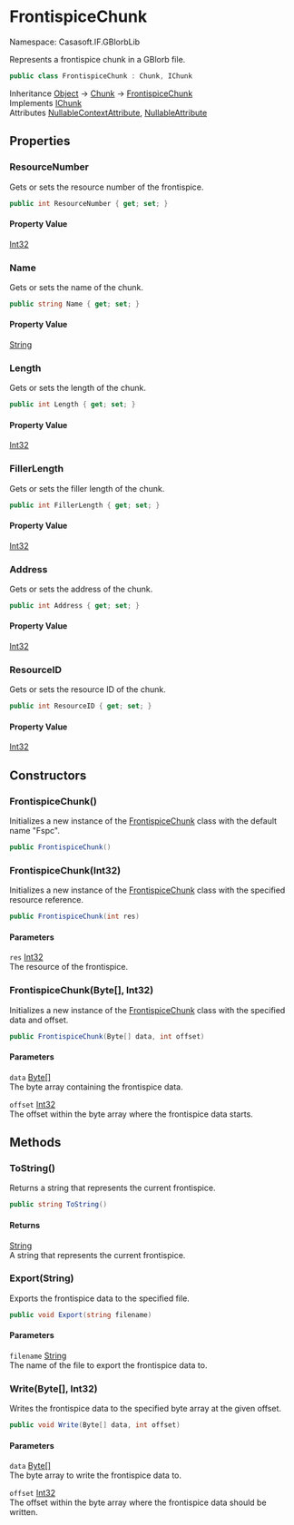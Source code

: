 # FrontispiceChunk

Namespace: Casasoft.IF.GBlorbLib

Represents a frontispice chunk in a GBlorb file.

```csharp
public class FrontispiceChunk : Chunk, IChunk
```

Inheritance [Object](https://docs.microsoft.com/en-us/dotnet/api/system.object) → [Chunk](./casasoft.if.gblorblib.chunk) → [FrontispiceChunk](./casasoft.if.gblorblib.frontispicechunk)<br>
Implements [IChunk](./casasoft.if.gblorblib.ichunk)<br>
Attributes [NullableContextAttribute](https://docs.microsoft.com/en-us/dotnet/api/system.runtime.compilerservices.nullablecontextattribute), [NullableAttribute](https://docs.microsoft.com/en-us/dotnet/api/system.runtime.compilerservices.nullableattribute)

## Properties

### **ResourceNumber**

Gets or sets the resource number of the frontispice.

```csharp
public int ResourceNumber { get; set; }
```

#### Property Value

[Int32](https://docs.microsoft.com/en-us/dotnet/api/system.int32)<br>

### **Name**

Gets or sets the name of the chunk.

```csharp
public string Name { get; set; }
```

#### Property Value

[String](https://docs.microsoft.com/en-us/dotnet/api/system.string)<br>

### **Length**

Gets or sets the length of the chunk.

```csharp
public int Length { get; set; }
```

#### Property Value

[Int32](https://docs.microsoft.com/en-us/dotnet/api/system.int32)<br>

### **FillerLength**

Gets or sets the filler length of the chunk.

```csharp
public int FillerLength { get; set; }
```

#### Property Value

[Int32](https://docs.microsoft.com/en-us/dotnet/api/system.int32)<br>

### **Address**

Gets or sets the address of the chunk.

```csharp
public int Address { get; set; }
```

#### Property Value

[Int32](https://docs.microsoft.com/en-us/dotnet/api/system.int32)<br>

### **ResourceID**

Gets or sets the resource ID of the chunk.

```csharp
public int ResourceID { get; set; }
```

#### Property Value

[Int32](https://docs.microsoft.com/en-us/dotnet/api/system.int32)<br>

## Constructors

### **FrontispiceChunk()**

Initializes a new instance of the [FrontispiceChunk](./casasoft.if.gblorblib.frontispicechunk) class with the default name "Fspc".

```csharp
public FrontispiceChunk()
```

### **FrontispiceChunk(Int32)**

Initializes a new instance of the [FrontispiceChunk](./casasoft.if.gblorblib.frontispicechunk) class with the specified resource reference.

```csharp
public FrontispiceChunk(int res)
```

#### Parameters

`res` [Int32](https://docs.microsoft.com/en-us/dotnet/api/system.int32)<br>
The resource of the frontispice.

### **FrontispiceChunk(Byte[], Int32)**

Initializes a new instance of the [FrontispiceChunk](./casasoft.if.gblorblib.frontispicechunk) class with the specified data and offset.

```csharp
public FrontispiceChunk(Byte[] data, int offset)
```

#### Parameters

`data` [Byte[]](https://docs.microsoft.com/en-us/dotnet/api/system.byte)<br>
The byte array containing the frontispice data.

`offset` [Int32](https://docs.microsoft.com/en-us/dotnet/api/system.int32)<br>
The offset within the byte array where the frontispice data starts.

## Methods

### **ToString()**

Returns a string that represents the current frontispice.

```csharp
public string ToString()
```

#### Returns

[String](https://docs.microsoft.com/en-us/dotnet/api/system.string)<br>
A string that represents the current frontispice.

### **Export(String)**

Exports the frontispice data to the specified file.

```csharp
public void Export(string filename)
```

#### Parameters

`filename` [String](https://docs.microsoft.com/en-us/dotnet/api/system.string)<br>
The name of the file to export the frontispice data to.

### **Write(Byte[], Int32)**

Writes the frontispice data to the specified byte array at the given offset.

```csharp
public void Write(Byte[] data, int offset)
```

#### Parameters

`data` [Byte[]](https://docs.microsoft.com/en-us/dotnet/api/system.byte)<br>
The byte array to write the frontispice data to.

`offset` [Int32](https://docs.microsoft.com/en-us/dotnet/api/system.int32)<br>
The offset within the byte array where the frontispice data should be written.
